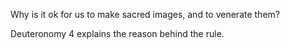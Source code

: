 Why is it ok for us to make sacred images, and to venerate them?

Deuteronomy 4 explains the reason behind the rule.